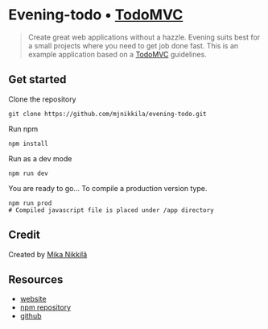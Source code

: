 # Evening-todo • [TodoMVC](http://todomvc.com)

> Create great web applications without a hazzle. Evening suits best for a small projects where you 
need to get job done fast. This is an example application based on a [TodoMVC](https://github.com/tastejs/todomvc/blob/master/app-spec.md) 
guidelines.

## Get started
Clone the repository

    git clone https://github.com/mjnikkila/evening-todo.git

Run npm

    npm install

Run as a dev mode

    npm run dev
    
You are ready to go... To compile a production version type. 

    npm run prod
    # Compiled javascript file is placed under /app directory

## Credit

Created by [Mika Nikkilä](https://nikkila.me)


## Resources

- [website](http://eveningjs.org)
- [npm repository](https://www.npmjs.com/package/evening)
- [github](https://github.com/mjnikkila/evening)
